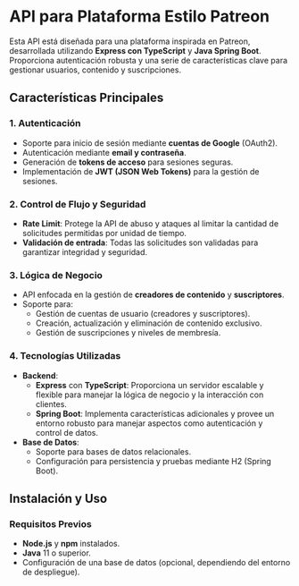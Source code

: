 # API para Plataforma Estilo Patreon

Esta API está diseñada para una plataforma inspirada en Patreon, desarrollada utilizando **Express con TypeScript** y **Java Spring Boot**. Proporciona autenticación robusta y una serie de características clave para gestionar usuarios, contenido y suscripciones.

## Características Principales

### 1. **Autenticación**
- Soporte para inicio de sesión mediante **cuentas de Google** (OAuth2).
- Autenticación mediante **email y contraseña**.
- Generación de **tokens de acceso** para sesiones seguras.
- Implementación de **JWT (JSON Web Tokens)** para la gestión de sesiones.

### 2. **Control de Flujo y Seguridad**
- **Rate Limit**: Protege la API de abuso y ataques al limitar la cantidad de solicitudes permitidas por unidad de tiempo.
- **Validación de entrada**: Todas las solicitudes son validadas para garantizar integridad y seguridad.

### 3. **Lógica de Negocio**
- API enfocada en la gestión de **creadores de contenido** y **suscriptores**.
- Soporte para:
  - Gestión de cuentas de usuario (creadores y suscriptores).
  - Creación, actualización y eliminación de contenido exclusivo.
  - Gestión de suscripciones y niveles de membresía.

### 4. **Tecnologías Utilizadas**
- **Backend**:
  - **Express** con **TypeScript**: Proporciona un servidor escalable y flexible para manejar la lógica de negocio y la interacción con clientes.
  - **Spring Boot**: Implementa características adicionales y provee un entorno robusto para manejar aspectos como autenticación y control de datos.
- **Base de Datos**:
  - Soporte para bases de datos relacionales.
  - Configuración para persistencia y pruebas mediante H2 (Spring Boot).

## Instalación y Uso

### Requisitos Previos
- **Node.js** y **npm** instalados.
- **Java** 11 o superior.
- Configuración de una base de datos (opcional, dependiendo del entorno de despliegue).
